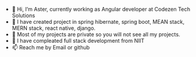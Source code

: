 - 👋 Hi, I’m Aster, currently working as Angular developer at Codezen Tech Solutions
- 👀 I have created project in spring hibernate, spring boot, MEAN stack, MERN stack, react native, django.
- 🔏 Most of my projects are private so you will not see all my projects.
- 🌱 I have compleated full stack development from NIIT
- 📫 Reach me by Email or github

<!---
Aster696/Aster696 is a ✨ special ✨ repository because its `README.md` (this file) appears on your GitHub profile.
You can click the Preview link to take a look at your changes.
--->
